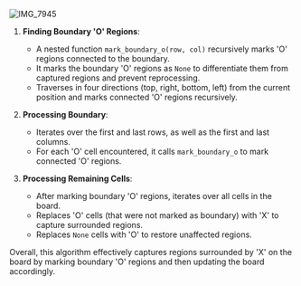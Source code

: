 ![IMG_7945](https://github.com/yadavanuj1996/algorithms-data-structures/assets/22169012/11416505-7f24-4bd8-8819-588ef1f7d566)

1. **Finding Boundary 'O' Regions**:
   - A nested function `mark_boundary_o(row, col)` recursively marks 'O' regions connected to the boundary.
   - It marks the boundary 'O' regions as `None` to differentiate them from captured regions and prevent reprocessing.
   - Traverses in four directions (top, right, bottom, left) from the current position and marks connected 'O' regions recursively.

2. **Processing Boundary**:
   - Iterates over the first and last rows, as well as the first and last columns.
   - For each 'O' cell encountered, it calls `mark_boundary_o` to mark connected 'O' regions.

3. **Processing Remaining Cells**:
   - After marking boundary 'O' regions, iterates over all cells in the board.
   - Replaces 'O' cells (that were not marked as boundary) with 'X' to capture surrounded regions.
   - Replaces `None` cells with 'O' to restore unaffected regions.

Overall, this algorithm effectively captures regions surrounded by 'X' on the board by marking boundary 'O' regions and then updating the board accordingly.

